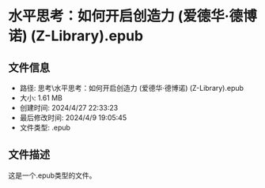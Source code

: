 ﻿# 水平思考：如何开启创造力 (爱德华·德博诺) (Z-Library).epub

## 文件信息
- 路径: 思考\水平思考：如何开启创造力 (爱德华·德博诺) (Z-Library).epub
- 大小: 1.61 MB
- 创建时间: 2024/4/27 22:33:23
- 最后修改时间: 2024/4/9 19:05:45
- 文件类型: .epub

## 文件描述
这是一个.epub类型的文件。

